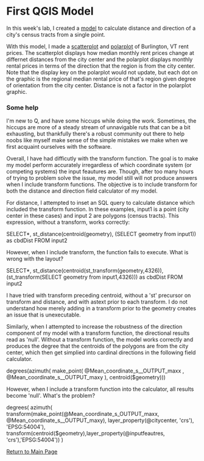 # First QGIS Model
In this week's lab, I created a [model](modeluntransformed.py.model3) to calculate distance and direction of a city's census tracts from a single point. 

With this model, I made a [scatterplot](scatterplot_script.txt) and [polarplot](polarplot_upload.txt) of Burlington, VT rent prices. The scatterplot displays how median monthly rent prices change at differnet distances from the city center and the polarplot displays monthly rental prices in terms of the direction that the region is from the city center. Note that the display key on the polarplot would not update, but each dot on the graphic is the regional median rental price of that's region given degree of orientation from the city center. Distance is not a factor in the polarplot graphic. 

### Some help

I'm new to Q, and have some hiccups while doing the work. Sometimes, the hiccups are more of a steady stream of unnavigable ruts that can be a bit exhausting, but thankfully there's a robust community out there to help noobs like myself make sense of the simple mistakes we make when we first acquaint ourselves with the software.

Overall, I have had difficutly with the transform function. The goal is to make my model perform accurately irregardless of which coordinate system (or competing systems) the input feautures are. Though, after too many hours of trying to problem solve the issue, my model still will not produce answers when I include transform functions. The objective is to include transform for both the distance and direction field calculator of my model.

For distance, I attempted to inset an SQL query to calculate distance which included the transform function. In these examples, input1 is a point (city center in these cases) and input 2 are polygons (census tracts). This expression, without a transform, works correctly: 

SELECT*, 
st_distance(centroid(geometry), (SELECT geometry from input1)) as cbdDist
FROM input2

However, when I include transform, the function fails to execute. What is wrong with the layout? 

SELECT*, 
st_distance(centroid(st_transform(geometry,4326)), (st_transform(SELECT geometry from input1,4326))) as cbdDist 
FROM input2

I have tried with transform preceding centroid, without a 'st' precursor on transform and distance, and with 
astext prior to each transform. I do not understand how merely adding in a transform prior to the geometry creates
an issue that is unexecutable. 

Similarly, when I attempted to increase the robustness of the direction component of my model with a transform function, the directional results read as 'null'. Without a transform function, the model works correctly and produces the degree that the centroids of the polygons are from the city center, which then get simplied into cardinal directions in the following field calculator. 


degrees(azimuth( make_point(  @Mean_coordinate_s__OUTPUT_maxx , @Mean_coordinate_s__OUTPUT_maxy ), centroid($geometry)))

However, when I include a transform function into the calculator, all results become 'null'. What's the problem?

degrees(
azimuth(
transform(make_point(@Mean_coordinate_s_OUTPUT_maxx, @Mean_coordinate_s__OUTPUT_maxy), layer_property(@citycenter, 'crs'), 'EPSG:54004'),
transform(centroid($geometry),layer_property(@inputfeautres, 'crs'),'EPSG:54004'))
)

[Return to Main Page](index.md)
